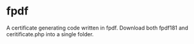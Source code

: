 # fpdf
A certificate generating code written in fpdf.
Download both fpdf181 and ceritificate.php into a single folder. 

